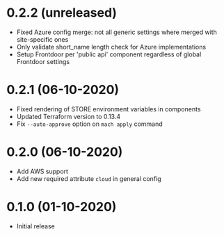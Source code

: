 0.2.2 (unreleased)
==================
- Fixed Azure config merge: not all generic settings where merged with site-specific ones
- Only validate short_name length check for Azure implementations
- Setup Frontdoor per 'public api' component regardless of global Frontdoor settings


0.2.1 (06-10-2020)
==================
- Fixed rendering of STORE environment variables in components
- Updated Terraform version to 0.13.4
- Fix `--auto-approve` option on `mach apply` command


0.2.0 (06-10-2020)
=================
- Add AWS support
- Add new required attribute `cloud` in general config
  

0.1.0 (01-10-2020)
==================
- Initial release